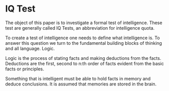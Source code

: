 # IQ Test
The object of this paper is to investigate a formal test of intelligence. These test are generally called IQ Tests, an abbreviation for intelligence quota.

To create a test of intelligence one needs to define what intelligence is. To answer this question we turn to the fundamental building blocks of thinking and all language. Logic.

Logic is the process of stating facts and making deductions from the facts. Deductions are the first, second to n:th order of facts evident from the basic facts or principles.

Something that is intelligent must be able to hold facts in memory and deduce conclusions. It is assumed that memories are stored in the brain.
